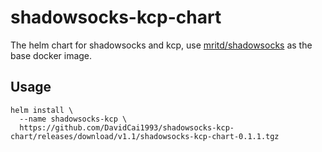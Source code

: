 # shadowsocks-kcp-chart

The helm chart for shadowsocks and kcp, use [mritd/shadowsocks](https://hub.docker.com/r/mritd/shadowsocks) as the base docker image.

## Usage

```
helm install \
  --name shadowsocks-kcp \
  https://github.com/DavidCai1993/shadowsocks-kcp-chart/releases/download/v1.1/shadowsocks-kcp-chart-0.1.1.tgz
```
